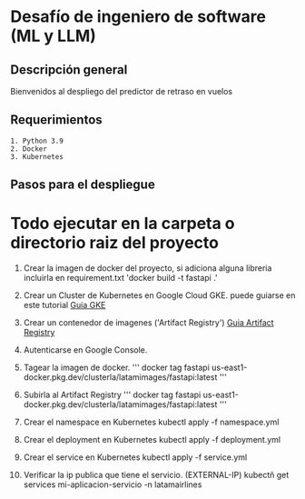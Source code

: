 # Desafío de ingeniero de software (ML y LLM)

## Descripción general

Bienvenidos al despliego del predictor de retraso en vuelos

## Requerimientos 
    1. Python 3.9
    2. Docker
    3. Kubernetes

## Pasos para el despliegue
# Todo ejecutar en la carpeta o directorio raiz del proyecto

1. Crear la imagen de docker del proyecto, si adiciona alguna libreria incluirla en requirement.txt
    'docker build -t fastapi .'

2. Crear un Cluster de Kubernetes en Google Cloud GKE. puede guiarse en este tutorial
    [Guia GKE](https://cloud.google.com/kubernetes-engine/docs/how-to/creating-a-regional-cluster?hl=es-419)

3. Crear un contenedor de imagenes ('Artifact Registry')
    [Guia Artifact Registry](https://cloud.google.com/artifact-registry?hl=es-419)

4. Autenticarse en Google Console.

5. Tagear la imagen de docker.
    '''
    docker tag fastapi us-east1-docker.pkg.dev/clusterla/latamimages/fastapi:latest
    '''

6. Subirla al Artifact Registry
    '''
    docker tag fastapi us-east1-docker.pkg.dev/clusterla/latamimages/fastapi:latest
    '''

7. Crear el namespace en Kubernetes
    kubectl apply -f namespace.yml
8. Crear el deployment en Kubernetes
    kubectl apply -f deployment.yml

9. Crear el service en Kubernetes
    kubectl apply -f service.yml

10. Verificar la ip publica que tiene el servicio.  (EXTERNAL-IP)
    kubectñ get services mi-aplicacion-servicio -n latamairlines






